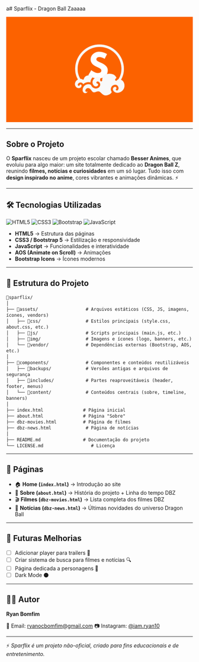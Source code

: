 a# Sparflix - Dragon Ball Zaaaaa

![Banner Sparflix](assets/img/about/banner-sparflix.png)

---

## Sobre o Projeto
O **Sparflix** nasceu de um projeto escolar chamado **Besser Animes**, que evoluiu para algo maior:
um site totalmente dedicado ao **Dragon Ball Z**, reunindo **filmes, notícias e curiosidades** em um só lugar.
Tudo isso com **design inspirado no anime**, cores vibrantes e animações dinâmicas. ⚡

---

## 🛠️ Tecnologias Utilizadas
![HTML5](https://img.shields.io/badge/HTML5-E34F26?style=for-the-badge&logo=html5&logoColor=white)
![CSS3](https://img.shields.io/badge/CSS3-1572B6?style=for-the-badge&logo=css3&logoColor=white)
![Bootstrap](https://img.shields.io/badge/Bootstrap-563D7C?style=for-the-badge&logo=bootstrap&logoColor=white)
![JavaScript](https://img.shields.io/badge/JavaScript-F7E017?style=for-the-badge&logo=javascript&logoColor=black)

- **HTML5** → Estrutura das páginas
- **CSS3 / Bootstrap 5** → Estilização e responsividade
- **JavaScript** → Funcionalidades e interatividade
- **AOS (Animate on Scroll)** → Animações
- **Bootstrap Icons** → Ícones modernos

---

## 📂 Estrutura do Projeto

```plaintext
📂sparflix/
│
├── 📂assets/                  # Arquivos estáticos (CSS, JS, imagens, ícones, vendors)
│   ├── 📂css/                 # Estilos principais (style.css, about.css, etc.)
│   ├── 📂js/                  # Scripts principais (main.js, etc.)
│   ├── 📂img/                 # Imagens e ícones (logo, banners, etc.)
│   └── 📂vendor/              # Dependências externas (Bootstrap, AOS, etc.)
│
├── 📂components/              # Componentes e conteúdos reutilizáveis
│   ├── 📂backups/             # Versões antigas e arquivos de segurança
│   ├── 📂includes/            # Partes reaproveitáveis (header, footer, menus)
│   └── 📂content/             # Conteúdos centrais (sobre, timeline, banners)
│
├── index.html               # Página inicial
├── about.html               # Página "Sobre"
├── dbz-movies.html          # Página de filmes
├── dbz-news.html             # Página de notícias
│
├── README.md                # Documentação do projeto
└── LICENSE.md                  # Licença

```

---

## 📌 Páginas
- 🏠 **Home (`index.html`)** → Introdução ao site
- 📖 **Sobre (`about.html`)** → História do projeto + Linha do tempo DBZ
- 🎬 **Filmes (`dbz-movies.html`)** → Lista completa dos filmes DBZ
- 📰 **Notícias (`dbz-news.html`)** → Últimas novidades do universo Dragon Ball

---

## 🔮 Futuras Melhorias
- [ ] Adicionar player para trailers 🎥
- [ ] Criar sistema de busca para filmes e notícias 🔍
- [ ] Página dedicada a personagens 🥋
- [ ] Dark Mode 🌑

---

## 👨‍💻 Autor
**Ryan Bomfim**

📧 Email: [ryanocbomfim@gmail.com](mailto:ryanocbomfim@gmail.com)
📷 Instagram: [@iam.ryan10](https://www.instagram.com/iam.ryan10)

---

⚡ *Sparflix é um projeto não-oficial, criado para fins educacionais e de entretenimento.*
